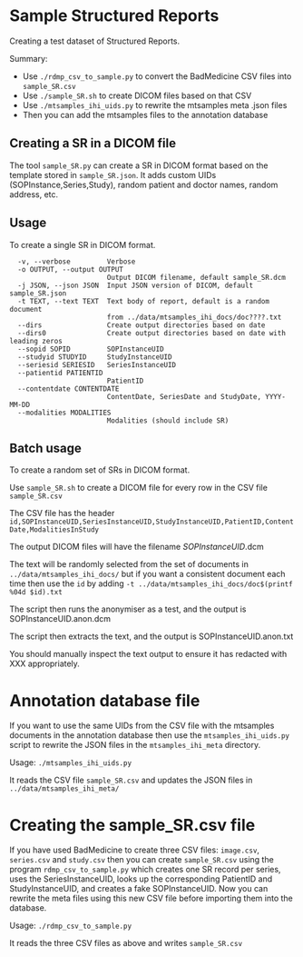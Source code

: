 # Sample Structured Reports

Creating a test dataset of Structured Reports.

Summary:

- Use `./rdmp_csv_to_sample.py` to convert the BadMedicine CSV files into `sample_SR.csv`
- Use `./sample_SR.sh` to create DICOM files based on that CSV
- Use `./mtsamples_ihi_uids.py` to rewrite the mtsamples meta .json files
- Then you can add the mtsamples files to the annotation database

## Creating a SR in a DICOM file

The tool `sample_SR.py` can create a SR in DICOM format based on the template
stored in `sample_SR.json`. It adds custom UIDs (SOPInstance,Series,Study),
random patient and doctor names, random address, etc.

## Usage

To create a single SR in DICOM format.

```
  -v, --verbose         Verbose
  -o OUTPUT, --output OUTPUT
                        Output DICOM filename, default sample_SR.dcm
  -j JSON, --json JSON  Input JSON version of DICOM, default sample_SR.json
  -t TEXT, --text TEXT  Text body of report, default is a random document
                        from ../data/mtsamples_ihi_docs/doc????.txt
  --dirs                Create output directories based on date
  --dirs0               Create output directories based on date with leading zeros
  --sopid SOPID         SOPInstanceUID
  --studyid STUDYID     StudyInstanceUID
  --seriesid SERIESID   SeriesInstanceUID
  --patientid PATIENTID
                        PatientID
  --contentdate CONTENTDATE
                        ContentDate, SeriesDate and StudyDate, YYYY-MM-DD
  --modalities MODALITIES
                        Modalities (should include SR)
```

## Batch usage

To create a random set of SRs in DICOM format.

Use `sample_SR.sh` to create a DICOM file for every row in the
CSV file `sample_SR.csv`

The CSV file has the header
`id,SOPInstanceUID,SeriesInstanceUID,StudyInstanceUID,PatientID,ContentDate,ModalitiesInStudy`

The output DICOM files will have the filename _SOPInstanceUID_.dcm

The text will be randomly selected from the set of documents in
`../data/mtsamples_ihi_docs/` but if you want a consistent
document each time then use the `id` by adding
`-t ../data/mtsamples_ihi_docs/doc$(printf %04d $id).txt`

The script then runs the anonymiser as a test, and the output is
SOPInstanceUID.anon.dcm

The script then extracts the text, and the output is
SOPInstanceUID.anon.txt

You should manually inspect the text output to ensure it has
redacted with XXX appropriately.

# Annotation database file

If you want to use the same UIDs from the CSV file with the
mtsamples documents in the annotation database then use the
`mtsamples_ihi_uids.py` script to rewrite the JSON files in the
`mtsamples_ihi_meta` directory.

Usage: `./mtsamples_ihi_uids.py`

It reads the CSV file `sample_SR.csv`
and updates the JSON files in `../data/mtsamples_ihi_meta/`

# Creating the sample_SR.csv file

If you have used BadMedicine to create three CSV files:
`image.csv`, `series.csv` and `study.csv` then you can create
`sample_SR.csv` using the program `rdmp_csv_to_sample.py`
which creates one SR record per series, uses the SeriesInstanceUID,
looks up the corresponding PatientID and StudyInstanceUID, and
creates a fake SOPInstanceUID. Now you can rewrite the meta files
using this new CSV file before importing them into the database.

Usage: `./rdmp_csv_to_sample.py`

It reads the three CSV files as above and writes `sample_SR.csv`
